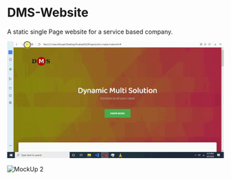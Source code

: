 # DMS-Website

A static single Page website for a service based company.

![MockUp 1](/assets/mockupImg/1.gif)




![MockUp 2](/assets/mockupImg/2.gif)
